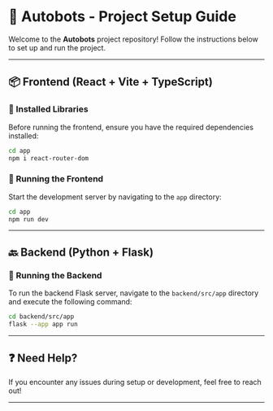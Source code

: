 # 🚀 Autobots - Project Setup Guide

Welcome to the **Autobots** project repository! Follow the instructions below to set up and run the project.

---

## 📦 Frontend (React + Vite + TypeScript)

### 🔧 Installed Libraries
Before running the frontend, ensure you have the required dependencies installed:

```bash
cd app
npm i react-router-dom
```

### 🚀 Running the Frontend
Start the development server by navigating to the `app` directory:

```bash
cd app
npm run dev
```

---

## 🔙 Backend (Python + Flask)

### 🚀 Running the Backend
To run the backend Flask server, navigate to the `backend/src/app` directory and execute the following command:

```bash
cd backend/src/app
flask --app app run
```

---

## ❓ Need Help?
If you encounter any issues during setup or development, feel free to reach out!

---
